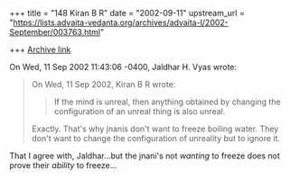 +++
title = "148 Kiran B R"
date = "2002-09-11"
upstream_url = "https://lists.advaita-vedanta.org/archives/advaita-l/2002-September/003763.html"

+++
[Archive link](https://lists.advaita-vedanta.org/archives/advaita-l/2002-September/003763.html)

On Wed, 11 Sep 2002 11:43:06 -0400, Jaldhar H. Vyas
<jaldhar at BRAINCELLS.COM> wrote:

>On Wed, 11 Sep 2002, Kiran B R wrote:
>
>> If the mind is unreal, then anything obtained by changing the
configuration
>> of an unreal thing is also unreal.
>
>Exactly.  That's why jnanis don't want to freeze boiling water.  They
>don't want to change the configuration of unreality but to ignore it.
>

That I agree with, Jaldhar...but the jnani's not *wanting* to freeze does
not prove their *ability* to freeze...


